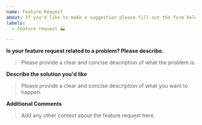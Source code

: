 ```yaml
---
name: Feature Request
about: If you'd like to make a suggestion please fill out the form below.
labels:
  - feature request 🏭

---
```


**Is your feature request related to a problem? Please describe.**

> Please provide a clear and concise description of what the problem is.

**Describe the solution you'd like**

> Please provide a clear and concise description of what you want to happen.

**Additional Comments**

> Add any other context about the feature request here.
